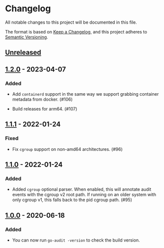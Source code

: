 # Changelog

All notable changes to this project will be documented in this file.

The format is based on [Keep a Changelog](https://keepachangelog.com/en/1.0.0/),
and this project adheres to [Semantic Versioning](https://semver.org/spec/v2.0.0.html).

## [Unreleased]

## [1.2.0] - 2023-04-07

### Added

- Add `containerd` support in the same way we support grabbing container
  metadata from docker. (#106)

- Build releases for arm64. (#107)

## [1.1.1] - 2022-01-24

### Fixed

- Fix `cgroup` support on non-amd64 architectures. (#96)

## [1.1.0] - 2022-01-24

### Added

- Added `cgroup` optional parser. When enabled, this will annotate audit
  events with the cgroup v2 root path. If running on an older system with only
  cgroup v1, this falls back to the pid cgroup path. (#95)

## [1.0.0] - 2020-06-18

### Added

- You can now run `go-audit -version` to check the build version.

[Unreleased]: https://github.com/slackhq/go-audit/compare/v1.2.0...HEAD
[1.2.0]: https://github.com/slackhq/go-audit/releases/tag/v1.2.0
[1.1.1]: https://github.com/slackhq/go-audit/releases/tag/v1.1.1
[1.1.0]: https://github.com/slackhq/go-audit/releases/tag/v1.1.0
[1.0.0]: https://github.com/slackhq/go-audit/releases/tag/v1.0.0
